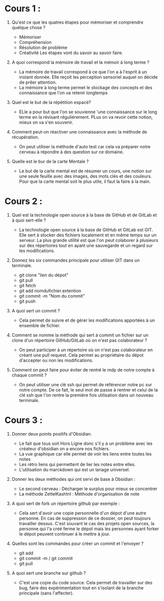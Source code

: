 # Cours 1 :

1. Qu'est ce que les quatres étapes pour mémoriser et comprendre quelque chose ?

    - Mémoriser 
    - Compréhension
    - Résolution de problème 
    - Créativité
    Les étapes vont du savoir au savoir faire.


2. A quoi correspond la mémoire de travail et la mémoir à long terme ?

    - La mémoire de travail correspond à ce que l'on a à l'esprit à un instant donnée. Elle reçoit les perception sensoriel auquel on décide de prêer attention. 
    - La mémoire à long terme permet le stockage des concepts et des connaissance que l'on va retenir longtemps

3. Quel est le but de la répétition espacé?

    - ELle a pour but que l'on se souvienne 'une connaissance sur le long terme en la révisant réguliérement. PLus on va revoir cette notion, mieux on va s'en souvenir.

4.  Comment peut-on réactiver une connaissance avec la méthode de récupération. 

    - On peut utiliser la méthode d'auto test car cela va préparer notre cerveau à répondre à des question sur ce domaine. 

5. Quelle est le bur de la carte Mentale ? 
    
    - Le but de la carte mental est de résumer un cours, une notion sur une seule feuille avec des images, des mots clés et des couleurs. Pour que la carte mental soit le plus utile, il faut la faire à la main.

# Cours 2 :

1. Quel est la technologie open source à la base de GitHub et de GitLab et à quoi sert-elle ?

    - La technologie open source à la base de GitHub et GitLab est GIT. Elle sert à stocker des fichiers localement et en même temps sur un serveur. La plus grande utilité est que l'on peut colaborer à plusieurs sur des répertoires tout en ayant une sauvegarde et un regard sur les modifications. 

2. Donnez les six commandes principale pour utiliser GIT dans un terminale. 

    - git clone "lien du dépot"
    - git pull
    - git fetch
    - git add nomdufichier.extention
    - git commit -m "Nom du commit"
    - git push 

3. A quoi sert un commit ? 

    - Cela permet de suivre et de gérer les modifications apportées à un ensemble de fichier. 

4. Comment se nomme la méthode qui sert à commit un fichier sur un clone d'un répertoire GitHub/GitLab où on n'est pas colaborateur ?

    - On peut participer à un répertoire où on n'est pas colaborateur en créant une pull request. Cela permet au propriétaire du dépot d'accepter ou non les modifications.

5. Comment on peut faire pour éviter de rentré le mdp de notre compte à chaque commit ?

    - On peut utiliser une clé ssh qui permet de référencer notre pc sur notre compte. De ce fait, le seul mot de passe à rentrer et celui de la clé ssh que l'on rentre la première fois utilisation dans un nouveau terminale.

# Cours 3 :

1. Donner deux points positifs d'Obsidian. 
   
    - Le fait que tous soit Hors Ligne donc s'il y a un problème avec les créateur d'obsidian on a encore nos fichiers.
    - La vue graphique car elle permet de voir les liens entre toutes les notes
    - Les rétro liens qui permettent de lier les notes entre elles.
    - L'utilisation du marckdown qui est un lanage universel. 

2. Donner les deux méthodes qui ont servi de base à Obsidian :

    - Le second cerveau : Décharger le surplus pour mieux se concentrer
    - La méthode ZettelKashtnl : Méthode d'organisation de note

3. A quoi sert de fork un répertoire github par exemple :

    - Cela sert d'avoir une copie personnelle d'un dépot d'une autre personne. En cas de suppression de ce dossier, on peut toujours travailler dessus. C'est souvant le cas des projets open sources, la personne qui l'a créé ferme le dépot mais les personnes ayant forker le dépot peuvent continuer à le mettre à jour.

4. Quelles sont les commandes pour créer un commit et l'envoyer ?

    - git add 
    - git commit -m / git commit
    - git pull

5. A quoi sert une branche sur github ?

    - C'est une copie du code source. Cela permet de travailler sur des bug, faire des expérimentation tout en s'isolant de la branche principale (sans l'affecter).